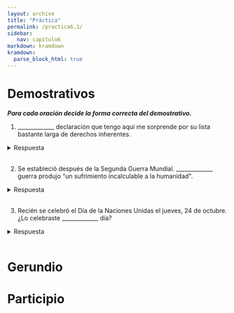 ```yaml
---
layout: archive
title: "Práctica"
permalink: /practica6.1/
sidebar:
   nav: capitulo6
markdown: kramdown
kramdown:
  parse_block_html: true
---
```


# Demostrativos  

_**Para cada oración decide la forma correcta del demostrativo.**_

1. _____________ declaración que tengo aquí me sorprende por su lista bastante larga de derechos inherentes.  
<details><summary markdown="span">Respuesta</summary>
  Esta
</details>
<br/>


2. Se estableció después de la Segunda Guerra Mundial. _____________ guerra produjo “un sufrimiento incalculable a la humanidad".
<details><summary markdown="span">Respuesta</summary>
  Aquella  
</details>
<br/>

3. Recién se celebró el Día de la Naciones Unidas el jueves, 24 de octubre. ¿Lo celebraste _____________ día?
<details><summary markdown="span">Respuesta</summary>   
  ese
</details>
<br/>


# Gerundio



# Participio
